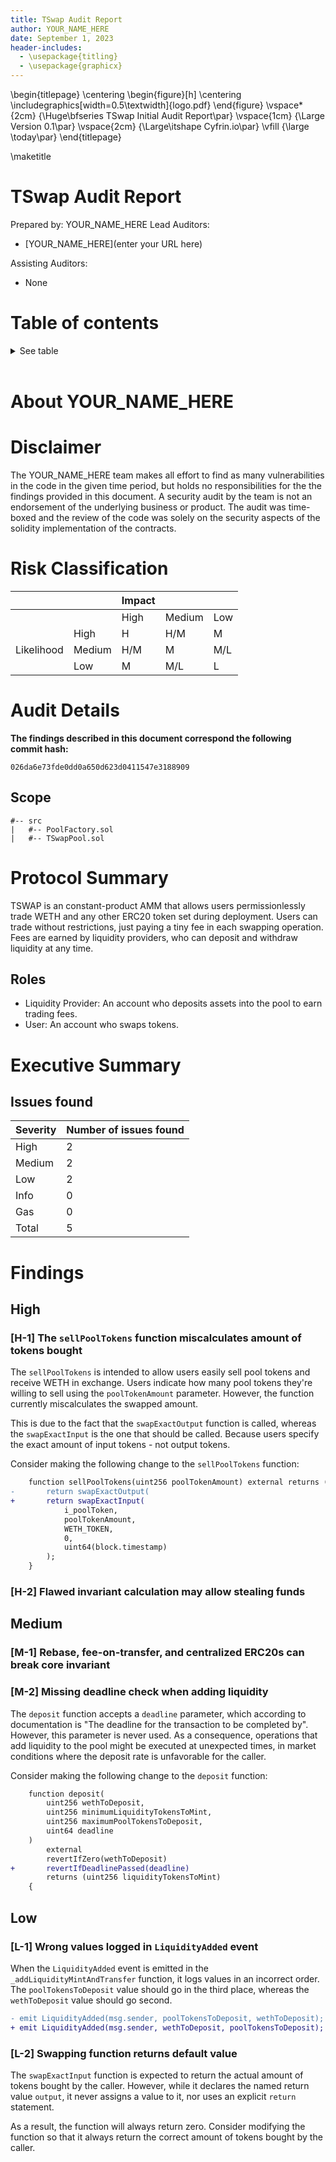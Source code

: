 ```yaml
---
title: TSwap Audit Report
author: YOUR_NAME_HERE
date: September 1, 2023
header-includes:
  - \usepackage{titling}
  - \usepackage{graphicx}
---
```

\begin{titlepage}
    \centering
    \begin{figure}[h]
        \centering
        \includegraphics[width=0.5\textwidth]{logo.pdf} 
    \end{figure}
    \vspace*{2cm}
    {\Huge\bfseries TSwap Initial Audit Report\par}
    \vspace{1cm}
    {\Large Version 0.1\par}
    \vspace{2cm}
    {\Large\itshape Cyfrin.io\par}
    \vfill
    {\large \today\par}
\end{titlepage}

\maketitle

# TSwap Audit Report

Prepared by: YOUR_NAME_HERE
Lead Auditors: 

- [YOUR_NAME_HERE](enter your URL here)

Assisting Auditors:

- None

# Table of contents
<details>

<summary>See table</summary>

- [TSwap Audit Report](#tswap-audit-report)
- [Table of contents](#table-of-contents)
- [About YOUR\_NAME\_HERE](#about-your_name_here)
- [Disclaimer](#disclaimer)
- [Risk Classification](#risk-classification)
- [Audit Details](#audit-details)
  - [Scope](#scope)
- [Protocol Summary](#protocol-summary)
  - [Roles](#roles)
- [Executive Summary](#executive-summary)
  - [Issues found](#issues-found)
- [Findings](#findings)
  - [High](#high)
    - [\[H-1\] `swapPoolTokenForWethBasedOnInputPoolToken` calculates `wethBought` backwards](#h-1-swappooltokenforwethbasedoninputpooltoken-calculates-wethbought-backwards)
    - [\[M-1\] Rebase, fee-on-transfer, and centralized ERC20s can break core invariant](#m-1-rebase-fee-on-transfer-and-centralized-erc20s-can-break-core-invariant)
</details>
</br>

# About YOUR_NAME_HERE

<!-- Tell people about you! -->

# Disclaimer

The YOUR_NAME_HERE team makes all effort to find as many vulnerabilities in the code in the given time period, but holds no responsibilities for the the findings provided in this document. A security audit by the team is not an endorsement of the underlying business or product. The audit was time-boxed and the review of the code was solely on the security aspects of the solidity implementation of the contracts.

# Risk Classification

|            |        | Impact |        |     |
| ---------- | ------ | ------ | ------ | --- |
|            |        | High   | Medium | Low |
|            | High   | H      | H/M    | M   |
| Likelihood | Medium | H/M    | M      | M/L |
|            | Low    | M      | M/L    | L   |

# Audit Details

**The findings described in this document correspond the following commit hash:**
```
026da6e73fde0dd0a650d623d0411547e3188909
```

## Scope 

```
#-- src
|   #-- PoolFactory.sol
|   #-- TSwapPool.sol
```

# Protocol Summary 

TSWAP is an constant-product AMM that allows users permissionlessly trade WETH and any other ERC20 token set during deployment. Users can trade without restrictions, just paying a tiny fee in each swapping operation. Fees are earned by liquidity providers, who can deposit and withdraw liquidity at any time.

## Roles

- Liquidity Provider: An account who deposits assets into the pool to earn trading fees. 
- User: An account who swaps tokens.

# Executive Summary

## Issues found

| Severity | Number of issues found |
| -------- | ---------------------- |
| High     | 2                      |
| Medium   | 2                      |
| Low      | 2                      |
| Info     | 0                      |
| Gas      | 0                      |
| Total    | 5                      |

# Findings

## High 

### [H-1] The `sellPoolTokens` function miscalculates amount of tokens bought

The `sellPoolTokens` is intended to allow users easily sell pool tokens and receive WETH in exchange. Users indicate how many pool tokens they're willing to sell using the `poolTokenAmount` parameter. However, the function currently miscalculates the swapped amount.

This is due to the fact that the `swapExactOutput` function is called, whereas the `swapExactInput` is the one that should be called. Because users specify the exact amount of input tokens - not output tokens.

Consider making the following change to the `sellPoolTokens` function:

```diff
    function sellPoolTokens(uint256 poolTokenAmount) external returns (uint256 wethAmount) {
-       return swapExactOutput(
+       return swapExactInput(
            i_poolToken,
            poolTokenAmount,
            WETH_TOKEN,
            0,
            uint64(block.timestamp)
        );
    }
```

### [H-2] Flawed invariant calculation may allow stealing funds

## Medium

### [M-1] Rebase, fee-on-transfer, and centralized ERC20s can break core invariant 

### [M-2] Missing deadline check when adding liquidity

The `deposit` function accepts a `deadline` parameter, which according to documentation is "The deadline for the transaction to be completed by". However, this parameter is never used. As a consequence, operations that add liquidity to the pool might be executed at unexpected times, in market conditions where the deposit rate is unfavorable for the caller.

Consider making the following change to the `deposit` function:

```diff
    function deposit(
        uint256 wethToDeposit,
        uint256 minimumLiquidityTokensToMint,
        uint256 maximumPoolTokensToDeposit,
        uint64 deadline
    )
        external
        revertIfZero(wethToDeposit)
+       revertIfDeadlinePassed(deadline)
        returns (uint256 liquidityTokensToMint)
    {
```

## Low

### [L-1] Wrong values logged in `LiquidityAdded` event

When the `LiquidityAdded` event is emitted in the `_addLiquidityMintAndTransfer` function, it logs values in an incorrect order. The `poolTokensToDeposit` value should go in the third place, whereas the `wethToDeposit` value should go second.

```diff
- emit LiquidityAdded(msg.sender, poolTokensToDeposit, wethToDeposit);
+ emit LiquidityAdded(msg.sender, wethToDeposit, poolTokensToDeposit);
```

### [L-2] Swapping function returns default value

The `swapExactInput` function is expected to return the actual amount of tokens bought by the caller. However, while it declares the named return value `output`, it never assigns a value to it, nor uses an explicit `return` statement.

As a result, the function will always return zero. Consider modifying the function so that it always return the correct amount of tokens bought by the caller.

